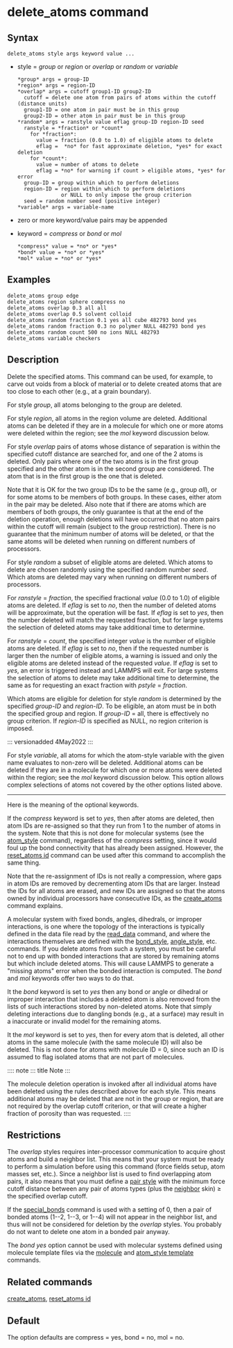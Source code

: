 # delete_atoms command

## Syntax

``` LAMMPS
delete_atoms style args keyword value ...
```

-   style = *group* or *region* or *overlap* or *random* or *variable*

        *group* args = group-ID
        *region* args = region-ID
        *overlap* args = cutoff group1-ID group2-ID
          cutoff = delete one atom from pairs of atoms within the cutoff (distance units)
          group1-ID = one atom in pair must be in this group
          group2-ID = other atom in pair must be in this group
        *random* args = ranstyle value eflag group-ID region-ID seed
          ranstyle = *fraction* or *count*
            for *fraction*:
              value = fraction (0.0 to 1.0) of eligible atoms to delete
              eflag =  *no* for fast approximate deletion, *yes* for exact deletion
            for *count*:
              value = number of atoms to delete
              eflag = *no* for warning if count > eligible atoms, *yes* for error
          group-ID = group within which to perform deletions
          region-ID = region within which to perform deletions
                      or NULL to only impose the group criterion
          seed = random number seed (positive integer)
        *variable* args = variable-name

-   zero or more keyword/value pairs may be appended

-   keyword = *compress* or *bond* or *mol*

        *compress* value = *no* or *yes*
        *bond* value = *no* or *yes*
        *mol* value = *no* or *yes*

## Examples

``` LAMMPS
delete_atoms group edge
delete_atoms region sphere compress no
delete_atoms overlap 0.3 all all
delete_atoms overlap 0.5 solvent colloid
delete_atoms random fraction 0.1 yes all cube 482793 bond yes
delete_atoms random fraction 0.3 no polymer NULL 482793 bond yes
delete_atoms random count 500 no ions NULL 482793
delete_atoms variable checkers
```

## Description

Delete the specified atoms. This command can be used, for example, to
carve out voids from a block of material or to delete created atoms that
are too close to each other (e.g., at a grain boundary).

For style *group*, all atoms belonging to the group are deleted.

For style *region*, all atoms in the region volume are deleted.
Additional atoms can be deleted if they are in a molecule for which one
or more atoms were deleted within the region; see the *mol* keyword
discussion below.

For style *overlap* pairs of atoms whose distance of separation is
within the specified cutoff distance are searched for, and one of the 2
atoms is deleted. Only pairs where one of the two atoms is in the first
group specified and the other atom is in the second group are
considered. The atom that is in the first group is the one that is
deleted.

Note that it is OK for the two group IDs to be the same (e.g., group
*all*), or for some atoms to be members of both groups. In these cases,
either atom in the pair may be deleted. Also note that if there are
atoms which are members of both groups, the only guarantee is that at
the end of the deletion operation, enough deletions will have occurred
that no atom pairs within the cutoff will remain (subject to the group
restriction). There is no guarantee that the minimum number of atoms
will be deleted, or that the same atoms will be deleted when running on
different numbers of processors.

For style *random* a subset of eligible atoms are deleted. Which atoms
to delete are chosen randomly using the specified random number *seed*.
Which atoms are deleted may vary when running on different numbers of
processors.

For *ranstyle* = *fraction*, the specified fractional *value* (0.0 to
1.0) of eligible atoms are deleted. If *eflag* is set to *no*, then the
number of deleted atoms will be approximate, but the operation will be
fast. If *eflag* is set to *yes*, then the number deleted will match the
requested fraction, but for large systems the selection of deleted atoms
may take additional time to determine.

For *ranstyle* = *count*, the specified integer *value* is the number of
eligible atoms are deleted. If *eflag* is set to *no*, then if the
requested number is larger then the number of eligible atoms, a warning
is issued and only the eligible atoms are deleted instead of the
requested *value*. If *eflag* is set to *yes*, an error is triggered
instead and LAMMPS will exit. For large systems the selection of atoms
to delete may take additional time to determine, the same as for
requesting an exact fraction with *pstyle* = *fraction*.

Which atoms are eligible for deletion for style *random* is determined
by the specified *group-ID* and *region-ID*. To be eligible, an atom
must be in both the specified group and region. If *group-ID* = all,
there is effectively no group criterion. If *region-ID* is specified as
NULL, no region criterion is imposed.

::: versionadded
4May2022
:::

For style *variable*, all atoms for which the atom-style variable with
the given name evaluates to non-zero will be deleted. Additional atoms
can be deleted if they are in a molecule for which one or more atoms
were deleted within the region; see the *mol* keyword discussion below.
This option allows complex selections of atoms not covered by the other
options listed above.

------------------------------------------------------------------------

Here is the meaning of the optional keywords.

If the *compress* keyword is set to *yes*, then after atoms are deleted,
then atom IDs are re-assigned so that they run from 1 to the number of
atoms in the system. Note that this is not done for molecular systems
(see the [atom_style](atom_style) command), regardless of the *compress*
setting, since it would foul up the bond connectivity that has already
been assigned. However, the [reset_atoms id](reset_atoms) command can be
used after this command to accomplish the same thing.

Note that the re-assignment of IDs is not really a compression, where
gaps in atom IDs are removed by decrementing atom IDs that are larger.
Instead the IDs for all atoms are erased, and new IDs are assigned so
that the atoms owned by individual processors have consecutive IDs, as
the [create_atoms](create_atoms) command explains.

A molecular system with fixed bonds, angles, dihedrals, or improper
interactions, is one where the topology of the interactions is typically
defined in the data file read by the [read_data](read_data) command, and
where the interactions themselves are defined with the
[bond_style](bond_style), [angle_style](angle_style), etc. commands. If
you delete atoms from such a system, you must be careful not to end up
with bonded interactions that are stored by remaining atoms but which
include deleted atoms. This will cause LAMMPS to generate a \"missing
atoms\" error when the bonded interaction is computed. The *bond* and
*mol* keywords offer two ways to do that.

It the *bond* keyword is set to *yes* then any bond or angle or dihedral
or improper interaction that includes a deleted atom is also removed
from the lists of such interactions stored by non-deleted atoms. Note
that simply deleting interactions due to dangling bonds (e.g., at a
surface) may result in a inaccurate or invalid model for the remaining
atoms.

It the *mol* keyword is set to *yes*, then for every atom that is
deleted, all other atoms in the same molecule (with the same molecule
ID) will also be deleted. This is not done for atoms with molecule ID =
0, since such an ID is assumed to flag isolated atoms that are not part
of molecules.

:::: note
::: title
Note
:::

The molecule deletion operation is invoked after all individual atoms
have been deleted using the rules described above for each style. This
means additional atoms may be deleted that are not in the group or
region, that are not required by the overlap cutoff criterion, or that
will create a higher fraction of porosity than was requested.
::::

## Restrictions

The *overlap* styles requires inter-processor communication to acquire
ghost atoms and build a neighbor list. This means that your system must
be ready to perform a simulation before using this command (force fields
setup, atom masses set, etc.). Since a neighbor list is used to find
overlapping atom pairs, it also means that you must define a [pair
style](pair_style) with the minimum force cutoff distance between any
pair of atoms types (plus the [neighbor](neighbor) skin) $\ge$ the
specified overlap cutoff.

If the [special_bonds](special_bonds) command is used with a setting of
0, then a pair of bonded atoms (1\--2, 1\--3, or 1\--4) will not appear
in the neighbor list, and thus will not be considered for deletion by
the *overlap* styles. You probably do not want to delete one atom in a
bonded pair anyway.

The *bond yes* option cannot be used with molecular systems defined
using molecule template files via the [molecule](molecule) and
[atom_style template](atom_style) commands.

## Related commands

[create_atoms](create_atoms), [reset_atoms id](reset_atoms)

## Default

The option defaults are compress = yes, bond = no, mol = no.
